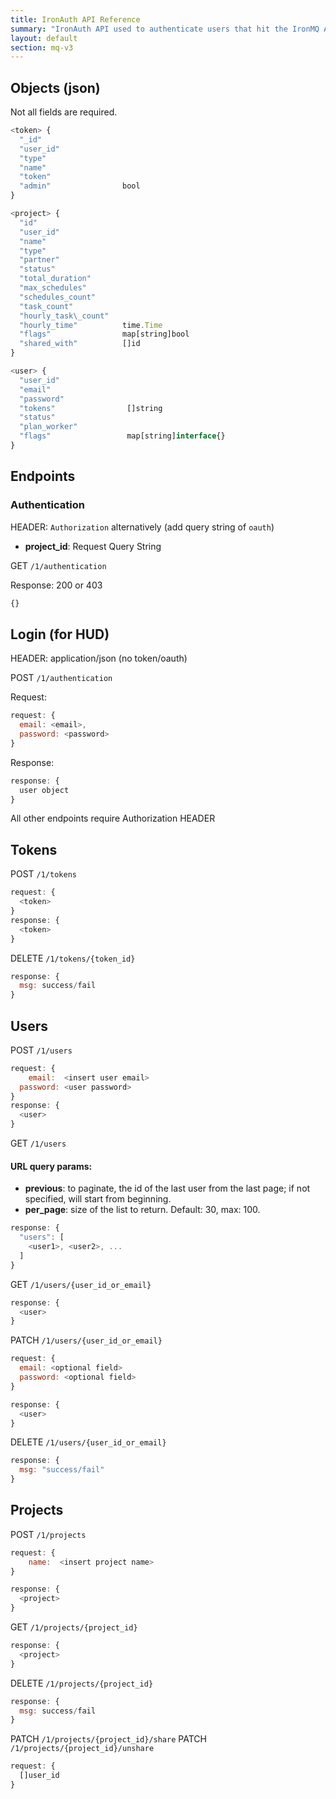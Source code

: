 ```yaml
---
title: IronAuth API Reference
summary: "IronAuth API used to authenticate users that hit the IronMQ API."
layout: default
section: mq-v3
---
```


## Objects (json)

Not all fields are required.

```js
<token> {
  "_id"
  "user_id"
  "type"
  "name"
  "token"
  "admin"                bool
}
```



```js
<project> {
  "id"
  "user_id"
  "name"
  "type"
  "partner"
  "status"
  "total_duration"
  "max_schedules"
  "schedules_count"
  "task_count"
  "hourly_task\_count"
  "hourly_time"          time.Time
  "flags"                map[string]bool
  "shared_with"          []id
}
```



```js
<user> {
  "user_id"
  "email"
  "password"
  "tokens"                []string
  "status"
  "plan_worker"
  "flags"                 map[string]interface{}
}
```

## Endpoints

### Authentication

HEADER: `Authorization` alternatively (add query string of `oauth`)

* **project_id**: Request Query String

GET `/1/authentication`

Response: 200 or 403

```js
{}
```

## Login (for HUD)

HEADER: application/json (no token/oauth)

POST `/1/authentication`

Request:

```js
request: {
  email: <email>,
  password: <password>
}
```

Response:

```js
response: {
  user object
}
```

All other endpoints require Authorization HEADER

## Tokens

POST `/1/tokens`

```js
request: {
  <token>
}
response: {
  <token>
}
```

DELETE `/1/tokens/{token_id}`

```js
response: {
  msg: success/fail
}
```

## Users

POST `/1/users`
```js
request: {
    email:  <insert user email>
  password: <user password>
}
response: {
  <user>
}
```

GET `/1/users`

#### URL query params:

 * **previous**: to paginate, the id of the last user from the last page; if not specified, will start from beginning.
 * **per_page**: size of the list to return. Default: 30, max: 100.


```js
response: {
  "users": [
    <user1>, <user2>, ...
  ]
}
```

GET `/1/users/{user_id_or_email}`

```js
response: {
  <user>
}
```

PATCH `/1/users/{user_id_or_email}`

```js
request: {
  email: <optional field>
  password: <optional field>
}

response: {
  <user>
}
```

DELETE `/1/users/{user_id_or_email}`

```js
response: {
  msg: "success/fail"
}
```

## Projects

POST `/1/projects`

```js
request: {
    name:  <insert project name>
}
```

```js
response: {
  <project>
}
```

GET `/1/projects/{project_id}`

```js
response: {
  <project>
}
```

DELETE `/1/projects/{project_id}`

```js
response: {
  msg: success/fail
}
```

PATCH `/1/projects/{project_id}/share`
PATCH `/1/projects/{project_id}/unshare`

```js
request: {
  []user_id
}
```